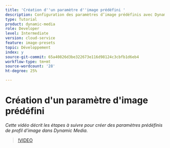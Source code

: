 ```yaml
---
title: 'Création d''un paramètre d''image prédéfini '
description: Configuration des paramètres d’image prédéfinis avec Dynamic Media
type: Tutorial
product: dynamic-media
role: Developer
level: Intermediate
version: cloud-service
feature: image-presets
topic: Développement
index: y
source-git-commit: 65a40826d3be322673e116d98124c3cbfb1d6eb4
workflow-type: tm+mt
source-wordcount: '28'
ht-degree: 25%

---
```


# Création d&#39;un paramètre d&#39;image prédéfini

*Cette vidéo décrit les étapes à suivre pour créer des paramètres prédéfinis de profil d’image dans Dynamic Media.*

>[!VIDEO](https://video.tv.adobe.com/v/335459?quality=9&learn=on)
